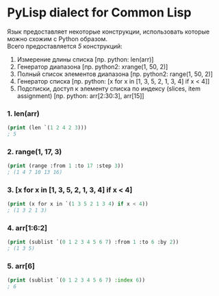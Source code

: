 # PyLisp dialect for Common Lisp  
  
Язык предоставляет некоторые конструкции, использовать которые можно схожим с Python образом.  
Всего предоставляется *5* конструкций:  
1. Измерение длины списка [пр. python: len(arr)]  
2. Генератор диапазона [пр. python2: xrange(1, 50, 2)]  
3. Полный список элементов диапазона [пр. python2: range(1, 50, 2)]  
4. Генератор списка [пр. python: [x for x in [1, 3, 5, 2, 1, 3, 4] if x < 4]]  
5. Подсписки, доступ к элементу списка по индексу (slices, item assignment) [пр. python: arr[2:30:3], arr[15]]  
  
  
### 1. len(arr)

```lisp
(print (len `(1 2 4 2 3)))
; 5
```  
  
### 2. range(1, 17, 3)  

```lisp
(print (range :from 1 :to 17 :step 3))
; (1 4 7 10 13 16)
```  
  
### 3. [x for x in [1, 3, 5, 2, 1, 3, 4] if x < 4]  

```lisp
(print (x for x in `(1 3 5 2 1 3 4) if x < 4))
; (1 3 2 1 3)
```  
  
### 4. arr[1:6:2]  

```lisp
(print (sublist `(0 1 2 3 4 5 6 7) :from 1 :to 6 :by 2))
; (1 3 5)
```  
  
### 5. arr[6]  

```lisp
(print (sublist `(0 1 2 3 4 5 6 7) :index 6))
; 6
```  
